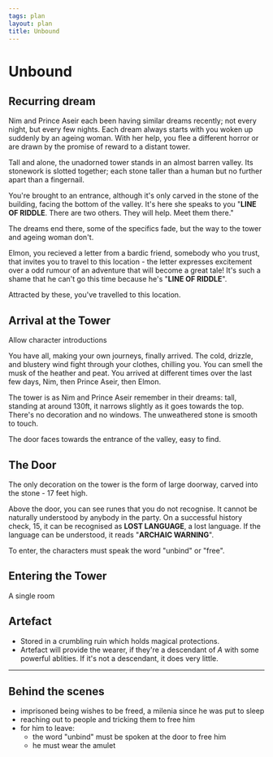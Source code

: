 ```yaml
---
tags: plan
layout: plan
title: Unbound
---
```


# Unbound

## Recurring dream

Nim and Prince Aseir each been having similar dreams recently; not every night,
but every few nights. Each dream always starts with you woken up suddenly by an
ageing woman. With her help, you flee a different horror or are drawn by the
promise of reward to a distant tower.

Tall and alone, the unadorned tower stands in an almost barren valley. Its
stonework is slotted together; each stone taller than a human but no further
apart than a fingernail.

You're brought to an entrance, although it's only carved in the stone of the
building, facing the bottom of the valley. It's here she speaks to you "**LINE
OF RIDDLE**. There are two others. They will help.  Meet them there."

The dreams end there, some of the specifics fade, but the way to the tower and
ageing woman don't.

Elmon, you recieved a letter from a bardic friend, somebody who you trust, that
invites you to travel to this location - the letter expresses excitement over a
odd rumour of an adventure that will become a great tale! It's such a shame
that he can't go this time because he's "**LINE OF RIDDLE**".

Attracted by these, you've travelled to this location.

## Arrival at the Tower

<aside>Allow character introductions</aside>

You have all, making your own journeys, finally arrived. The cold, drizzle, and
blustery wind fight through your clothes, chilling you. You can smell the musk
of the heather and peat. You arrived at different times over the last few days,
Nim, then Prince Aseir, then Elmon. 

The tower is as Nim and Prince Aseir remember in their dreams: tall, standing
at around 130ft, it narrows slightly as it goes towards the top. There's no
decoration and no windows. The unweathered stone is smooth to touch. 

The door faces towards the entrance of the valley, easy to find.

## The Door

The only decoration on the tower is the form of large doorway, carved into the
stone - 17 feet high.

Above the door, you can see runes that you do not recognise. It cannot be
naturally understood by anybody in the party. On a successful history check,
<span class="check">15</span>, it can be recognised as **LOST LANGUAGE**, a
lost language. If the language can be understood, it reads "**ARCHAIC
WARNING**".

To enter, the characters must speak the word "unbind" or "free".

## Entering the Tower

A single room 

## Artefact

 - Stored in a crumbling ruin which holds magical protections.
 - Artefact will provide the wearer, if they're a descendant of *A* with some
   powerful ablities. If it's not a descendant, it does very little.

---

## Behind the scenes

 - imprisoned being wishes to be freed, a milenia since he was put to sleep
 - reaching out to people and tricking them to free him
 - for him to leave:
    - the word "unbind" must be spoken at the door to free him
    - he must wear the amulet

